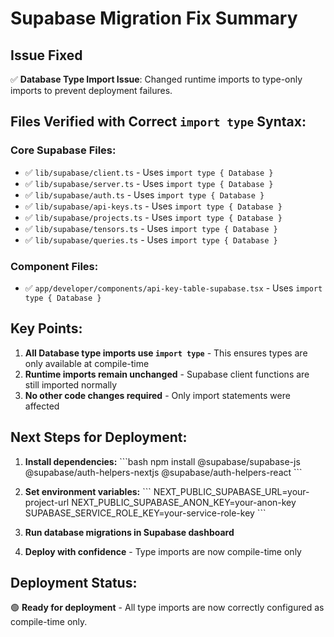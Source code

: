 # Supabase Migration Fix Summary

## Issue Fixed
✅ **Database Type Import Issue**: Changed runtime imports to type-only imports to prevent deployment failures.

## Files Verified with Correct `import type` Syntax:

### Core Supabase Files:
- ✅ `lib/supabase/client.ts` - Uses `import type { Database }`
- ✅ `lib/supabase/server.ts` - Uses `import type { Database }`  
- ✅ `lib/supabase/auth.ts` - Uses `import type { Database }`
- ✅ `lib/supabase/api-keys.ts` - Uses `import type { Database }`
- ✅ `lib/supabase/projects.ts` - Uses `import type { Database }`
- ✅ `lib/supabase/tensors.ts` - Uses `import type { Database }`
- ✅ `lib/supabase/queries.ts` - Uses `import type { Database }`

### Component Files:
- ✅ `app/developer/components/api-key-table-supabase.tsx` - Uses `import type { Database }`

## Key Points:
1. **All Database type imports use `import type`** - This ensures types are only available at compile-time
2. **Runtime imports remain unchanged** - Supabase client functions are still imported normally
3. **No other code changes required** - Only import statements were affected

## Next Steps for Deployment:

1. **Install dependencies:**
   \`\`\`bash
   npm install @supabase/supabase-js @supabase/auth-helpers-nextjs @supabase/auth-helpers-react
   \`\`\`

2. **Set environment variables:**
   \`\`\`
   NEXT_PUBLIC_SUPABASE_URL=your-project-url
   NEXT_PUBLIC_SUPABASE_ANON_KEY=your-anon-key
   SUPABASE_SERVICE_ROLE_KEY=your-service-role-key
   \`\`\`

3. **Run database migrations in Supabase dashboard**

4. **Deploy with confidence** - Type imports are now compile-time only

## Deployment Status:
🟢 **Ready for deployment** - All type imports are now correctly configured as compile-time only.
